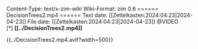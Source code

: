 Content-Type: text/x-zim-wiki
Wiki-Format: zim 0.6
====== DecisionTrees2.mp4 ======
Text date: [[Zettelkasten:2024:04:23|2024-04-23]] File date: [[Zettelkasten:2024:04:23|2024-04-23]]
@VIDEO  
[*] **[[../DecisionTrees2.mp4]]** 




{{../DecisionTrees2.mp4.avif?width=500}}

